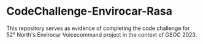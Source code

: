 # CodeChallenge-Envirocar-Rasa
This repository serves as evidence of completing the code challenge for 52° North's Envirocar Voicecommand project in the context of GSOC 2023.
